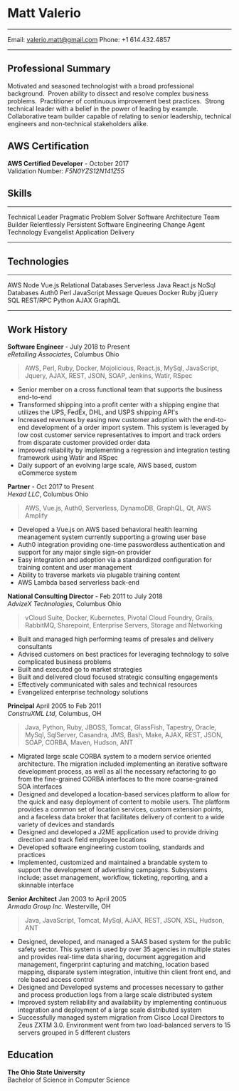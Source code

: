 Matt Valerio
============  
------------------------------------   -------------------------
  Email: <valerio.matt@gmail.com>      Phone: +1 614.432.4857  
------------------------------------   -------------------------

Professional Summary
--------------------

Motivated and seasoned technologist with a broad professional background.  Proven ability to dissect and resolve complex business problems.  Practitioner of continuous improvement best practices.  Strong technical leader with a belief in the power of leading by example. Collaborative team builder capable of relating to senior leadership, technical engineers and non-technical stakeholders alike.  

AWS Certification
-------------
**AWS Certified Developer** - October 2017  
Validation Number: *F5N0YZS12N141Z55*

Skills
------
------------------      --------------------------      --------------------------
 Technical Leader        Pragmatic Problem Solver        Software Architecture
 Team Builder            Relentlessly Persistent         Software Engineering
 Change Agent            Technology Evangelist           Application Delivery
------------------      --------------------------      --------------------------

Technologies
------------
------------   --------   ------------   ---------------------- 
 AWS            Node       Vue.js         Relational Databases
 Serverless     Java       React.js       NoSql Databases
 Auth0          Perl       JavaScript     Message Queues
 Docker         Ruby       jQuery         SQL
 REST/RPC       Python     AJAX           GraphQL
------------   --------   ------------   ---------------------- 

Work History
----------

**Software Engineer** - July 2018 to Present  
*eRetailing Associates*, Columbus Ohio  

 >AWS, Perl, Ruby, Docker, Mojolicious, React.js, MySql, JavaScript, Jquery, AJAX, REST, JSON, SOAP, Jenkins, Watir, RSpec

* Senior member on a cross functional team that supports the business end-to-end
* Transformed shipping into a profit center with a shipping engine that utilizes the UPS, FedEx, DHL, and USPS shipping API's
* Increased revenues by easing new customer adoption with the end-to-end development of a order import system.  This system is leveraged by low cost customer service representatives to import and track orders from disparate customer provided order data
* Improved reliability by implementing a regression and integration testing framework using Watir and RSpec
* Daily support of an evolving large scale, AWS based, custom eCommerce system

**Partner** - Oct 2017 to Present  
*Hexad LLC*, Columbus Ohio  

 >AWS, Vue.js, Auth0, Serverless, DynamoDB, GraphQL, Qt, AWS Amplify

* Developed a Vue.js on AWS based behavioral health learning meanagement system currently supporting a growing user base
* Auth0 integration providing one-time passwordless authentication and support for any major single sign-on provider
* Easy integration and adoption via a standardized configuration for training content and user management
* Ability to traverse markets via plugable training content
* AWS Lambda based serverless back-end

**National Consulting Director** - Feb 2011 to July 2018  
*AdvizeX Technologies*, Columbus Ohio  

 >vCloud Suite, Docker, Kubernetes, Pivotal Cloud Foundry, Grails, RabbitMQ, Sharepoint, Enterprise Servers, Storage and Networking

* Built and managed high performing teams of presales and delivery consultants
* Advised customers on best practices for leveraging technology to solve complicated business problems
* Built and executed go to market strategies
* Built and delivered cloud focused strategic consulting engagements
* Effectively communicated with sales and technical resources
* Evangelized enterprise technology solutions

**Principal** April 2005 to Feb 2011  
*ConstruXML Ltd*, Columbus, OH  

 >Java, Python, Ruby, JBOSS, Tomcat, GlassFish, Tapestry, Oracle, MySql, SqlServer, Casandra, JMS, Bash, Make, AJAX, REST, JSON, SOAP, CORBA, Maven, Hudson, ANT

* Migrated large scale CORBA system to a modern service oriented architecture. The migration included implementing an iterative software development process, as well as all the necessary refactoring to go from the fine-grained CORBA interfaces to the more coarse-grained SOA interfaces
* Designed and developed a location-based services platform to allow for the quick and easy deployment of content to mobile users. The platform provides a common set of location services, custom extension points, and a faceless data broker that facilitates delivery of content to a wide variety of devices and standards
* Designed and developed a J2ME application used to provide driving direction and track field employee locations
* Developed software engineering custom tooling, standards and practices
* Implemented, customized and maintained a brandable system to support the development of advertising campaigns. Subsystems include; asset management, workflow, ticketing, reporting, and a skinnable interface

**Senior Architect** Jan 2003 to April 2005  
*Armada Group Inc.* Westerville, OH

 >Java, JavaScript, Tomcat, MySql, AJAX, REST, JSON, XSL, Hudson, ANT

* Designed, developed, and managed a SAAS based system for the public safety sector. This system is used by over 35 agencies in multiple states and provides real-time data sharing, document aggregation and management, fingerprint capturing and matching, location based mapping, disparate system integration, intuitive thin client front end, and role based access control
* Designed and Developed systems and processes necessary to gather and process production logs from a large scale distributed system
* Improved system reliability and availability by implementing continuous integration and deployment of a large scale distributed system
* Successfully managed system migration from Cisco Local Directors to Zeus ZXTM 3.0. Environment went from two load-balanced servers to 15 servers grouped in 5 different clusters

Education                                            
---------                                            

**The Ohio State University**                        
Bachelor of Science in Computer Science                 
